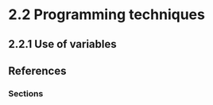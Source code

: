 # 2.2 Programming techniques

## 2.2.1 Use of variables

## References

### Sections
<!-- - [2.2.1 Use of variables](https://www.bbc.co.uk/bitesize/guides/zb3yb82/revision/1) -->
